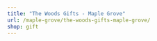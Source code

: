 ```yaml
---
title: "The Woods Gifts - Maple Grove"
url: /maple-grove/the-woods-gifts-maple-grove/
shop: gift
---
```

